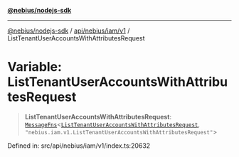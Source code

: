 [**@nebius/nodejs-sdk**](../../../../../README.md)

---

[@nebius/nodejs-sdk](../../../../../README.md) / [api/nebius/iam/v1](../README.md) / ListTenantUserAccountsWithAttributesRequest

# Variable: ListTenantUserAccountsWithAttributesRequest

> **ListTenantUserAccountsWithAttributesRequest**: [`MessageFns`](../../../../../runtime/protos/core/interfaces/MessageFns.md)\<[`ListTenantUserAccountsWithAttributesRequest`](../interfaces/ListTenantUserAccountsWithAttributesRequest.md), `"nebius.iam.v1.ListTenantUserAccountsWithAttributesRequest"`\>

Defined in: src/api/nebius/iam/v1/index.ts:20632
